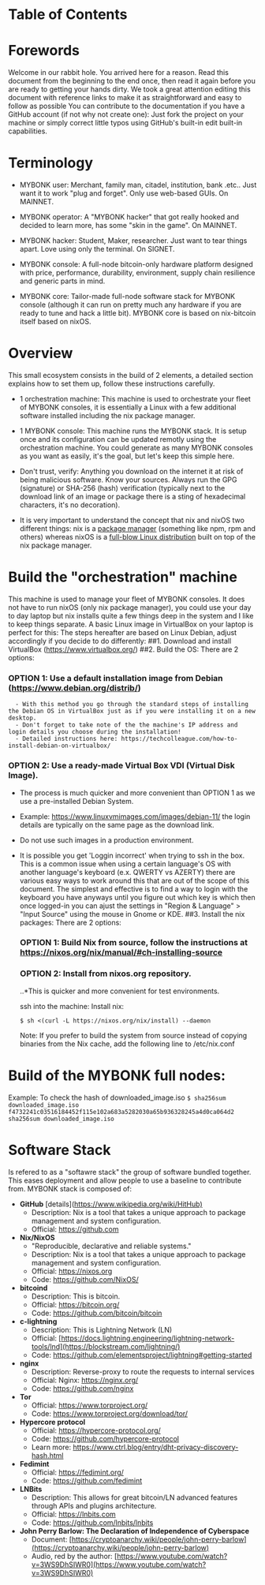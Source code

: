 


# Table of Contents

  <to be done>

# Forewords
Welcome in our rabbit hole. 
You arrived here for a reason. Read this document from the beginning to the end once, then read it again before you are ready to getting your hands dirty. We took a great attention editing this document with reference links to make it as straightforward and easy to follow as possible
You can contribute to the documentation if you have a GitHub account (if not why not create one): Just fork the project on your machine or simply correct little typos using GitHub's built-in edit built-in capabilities. 

# Terminology
- MYBONK user: Merchant, family man, citadel, institution, bank .etc.. Just want it to work "plug and forget". Only use web-based GUIs. On MAINNET.
- MYBONK operator: A "MYBONK hacker" that got really hooked and decided to learn more, has some "skin in the game". On MAINNET.
- MYBONK hacker: Student, Maker, researcher. Just want to tear things apart. Love using only the terminal. On SIGNET.

- MYBONK console: A full-node bitcoin-only hardware platform designed with price, performance, durability, environment, supply chain resilience and generic parts in mind.
- MYBONK core: Tailor-made full-node software stack for MYBONK console (although it can run on pretty much any hardware if you are ready to tune and hack a little bit). MYBONK core is based on nix-bitcoin itself based on nixOS. 

# Overview

This small ecosystem consists in the build of 2 elements, a detailed section explains how to set them up, follow these instructions carefully.
- 1 orchestration machine: 
  This machine is used to orchestrate your fleet of MYBONK consoles, it is essentially a Linux with a few additional software installed including the nix package manager.
- 1 MYBONK console: 
  This machine runs the MYBONK stack. It is setup once and its configuration can be updated remotly using the orchestration machine.
  You could generate as many MYBONK consoles as you want as easily, it's the goal, but let's keep this simple here.
  

- Don't trust, verify: Anything you download on the internet it at risk of being malicious software. Know your sources. Always run the GPG (signature) or SHA-256 (hash) verification (typically next to the download link of an image or package there is a sting of hexadecimal characters, it's no decoration).
- It is very important to understand the concept that nix and nixOS two different things: nix is a [package manager](https://en.wikipedia.org/wiki/Package_manager) (something like npm, rpm and others) whereas nixOS is a [full-blow Linux distribution](https://en.wikipedia.org/wiki/NixOS) built on top of the nix package manager.

# Build the "orchestration" machine
This machine is used to manage your fleet of MYBONK consoles.
It does not have to run nixOS (only nix package manager), you could use your day to day laptop but nix installs quite a few things deep in the system and I like to keep things separate. 
A basic Linux image in VirtualBox on your laptop is perfect for this: The steps hereafter are based on Linux Debian, adjust accordingly if you decide to do differently:
##1. Download and install VirtualBox (https://www.virtualbox.org/)
##2. Build the OS: There are 2 options:
  ### OPTION 1: Use a default installation image from Debian (https://www.debian.org/distrib/)
      - With this method you go through the standard steps of installing the Debian OS in VirtualBox just as if you were installing it on a new desktop.
      - Don't forget to take note of the the machine's IP address and login details you choose during the installation!
      - Detailed instructions here: https://techcolleague.com/how-to-install-debian-on-virtualbox/
  ### OPTION 2: Use a ready-made Virtual Box VDI (Virtual Disk Image). 
  - The process is much quicker and more convenient than OPTION 1 as we use a pre-installed Debian System. 
  - Example: https://www.linuxvmimages.com/images/debian-11/ the login details are typically on the same page as the download link. 
  - Do not use such images in a production environment. 
  - It is possible you get 'Loggin incorrect' when trying to ssh in the box. This is a common issue when using a certain language's OS with another language's keyboard (e.x. QWERTY vs AZERTY) there are various easy ways to work around this that are out of the scope of this document. The simplest and effective is to find a way to login with the keyboard you have anyways until you figure out which key is which then once logged-in you can ajust the settings in "Region & Language" > "Input Source" using the mouse in Gnome or KDE.
##3. Install the nix packages: There are 2 options:
     ### OPTION 1: Build Nix from source, follow the instructions at https://nixos.org/nix/manual/#ch-installing-source
     ### OPTION 2: Install from nixos.org repository. 
     ..*This is quicker and more convenient for test environments.
      
      ssh into the machine:
      Install nix:
      ```
      $ sh <(curl -L https://nixos.org/nix/install) --daemon
      ```
      
      Note: If you prefer to build the system from source instead of copying binaries from the Nix cache, add the following line to /etc/nix.conf



      




# Build of the MYBONK full nodes:

<TBD>
<TBD>
<TBD>
  
  Example: To check the hash of downloaded_image.iso
      ```
      $ sha256sum downloaded_image.iso
      f4732241c03516184452f115e102a683a5282030a65b936328245a4d0ca064d2 sha256sum downloaded_image.iso
      ```




# Software Stack

Is refered to as a "softawre stack" the group of software bundled together. This eases deployment and allow people to use a baseline to contribute from.
MYBONK stack is composed of:

- **GitHub**  [details](<https://www.wikipedia.org/wiki/HitHub)>
  - Description: Nix is a tool that takes a unique approach to package management and system configuration.
  - Official: https://github.com
- **Nix/NixOS**
  - "Reproducible, declarative and reliable systems."
  - Description: Nix is a tool that takes a unique approach to package management and system configuration.
  - Official: https://nixos.org
  - Code: https://github.com/NixOS/
- **bitcoind**
  - Description: This is bitcoin.
  - Official: https://bitcoin.org/
  - Code: https://github.com/bitcoin/bitcoin
- **c-lightning**
  - Description: This is Lightning Network (LN)
  - Official:  [https://docs.lightning.engineering/lightning-network-tools/lnd](https://blockstream.com/lightning/)
  - Code: https://github.com/elementsproject/lightning#getting-started
- **nginx**
  - Description: Reverse-proxy to route the requests to internal services
  - Official: Nginx: https://nginx.org/
  - Code: https://github.com/nginx
- **Tor**
  - Official: https://www.torproject.org/
  - Code: https://www.torproject.org/download/tor/
- **Hypercore protocol**
  - Official: https://hypercore-protocol.org/
  - Code: https://github.com/hypercore-protocol
  - Learn more: https://www.ctrl.blog/entry/dht-privacy-discovery-hash.html
- **Fedimint**
  - Official: https://fedimint.org/ 
  - Code: https://github.com/fedimint
- **LNBits**
  - Description: This allows for great bitcoin/LN advanced features through APIs and plugins architecture.
  - Official: https://lnbits.com
  - Code: https://github.com/lnbits/lnbits
- **John Perry Barlow: The Declaration of Independence of Cyberspace**
  - Document: [https://cryptoanarchy.wiki/people/john-perry-barlow](https://cryptoanarchy.wiki/people/john-perry-barlow)
  - Audio, red by the author: [https://www.youtube.com/watch?v=3WS9DhSIWR0](https://www.youtube.com/watch?v=3WS9DhSIWR0)

